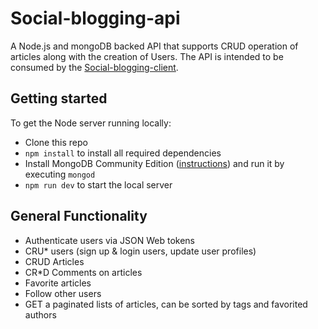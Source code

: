 # Social-blogging-api

A Node.js and mongoDB backed API that supports CRUD operation of articles along with the creation of Users. The API is intended to be consumed by the [Social-blogging-client](https://github.com/shawnhugginsjr/Social-blogging-client).

## Getting started

To get the Node server running locally:

- Clone this repo
- `npm install` to install all required dependencies
- Install MongoDB Community Edition ([instructions](https://docs.mongodb.com/manual/installation/#tutorials)) and run it by executing `mongod`
- `npm run dev` to start the local server

## General Functionality

- Authenticate users via JSON Web tokens
- CRU* users (sign up & login users, update user profiles)
- CRUD Articles
- CR*D Comments on articles
- Favorite articles
- Follow other users
- GET a paginated lists of articles, can be sorted by tags and favorited authors


